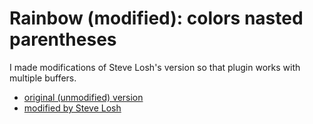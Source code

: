 # Rainbow (modified): colors nasted parentheses

I made modifications of Steve Losh's version so that plugin works with multiple buffers.

* [original (unmodified) version](http://www.vim.org/scripts/script.php?script_id=1561)
* [modified by Steve Losh](https://bitbucket.org/sjl/dotfiles/src/8237628a8193/vim/bundle/rainbow/)
